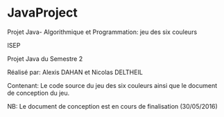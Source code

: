 # JavaProject
Projet Java- Algorithmique et Programmation: jeu des six couleurs  

ISEP

Projet Java du Semestre 2

Réalisé par: Alexis DAHAN et Nicolas DELTHEIL  

Contenant: Le code source du jeu des six couleurs ainsi que le document de conception du jeu. 


NB: Le document de conception est en cours de finalisation (30/05/2016) 

